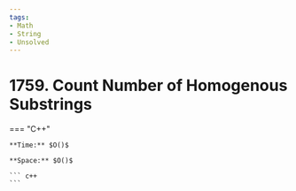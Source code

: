 ```yaml
---
tags:
- Math
- String
- Unsolved
---
```



# 1759. Count Number of Homogenous Substrings

=== "C++"

    **Time:** $O()$

    **Space:** $O()$

    ``` c++
    ```